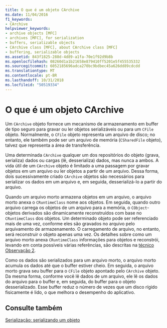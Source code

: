 ```yaml
---
title: O que é um objeto CArchive
ms.date: 11/04/2016
f1_keywords:
- CArchive
helpviewer_keywords:
- archive objects [MFC]
- archives [MFC], for serialization
- buffers, serializable objects
- CArchive class [MFC], about CArchive class [MFC]
- buffering, serializable objects
ms.assetid: 843f1825-288d-4d89-a1fa-70e1f92d9b8b
ms.openlocfilehash: 08260d1a1b21658e879410ff5201e5f455535332
ms.sourcegitcommit: 6052185696adca270bc9bdbec45a626dd89cdcdd
ms.translationtype: MT
ms.contentlocale: pt-BR
ms.lasthandoff: 10/31/2018
ms.locfileid: "50519334"
---
```

# <a name="what-is-a-carchive-object"></a>O que é um objeto CArchive

Um `CArchive` objeto fornece um mecanismo de armazenamento em buffer de tipo seguro para gravar ou ler objetos serializáveis ou para um `CFile` objeto. Normalmente, o `CFile` objeto representa um arquivo de disco; no entanto, ele também pode ser um arquivo de memória (`CSharedFile` objeto), talvez que representa a área de transferência.

Uma determinada `CArchive` qualquer um dos repositórios do objeto (grava, serializa) dados ou cargas (lê, desserializa) dados, mas nunca a ambos. A vida útil de um `CArchive` objeto é limitado a uma passagem por gravar objetos em um arquivo ou ler objetos a partir de um arquivo. Dessa forma, dois sucessivamente criado `CArchive` objetos são necessários para serializar os dados em um arquivo e, em seguida, desserializá-lo a partir do arquivo.

Quando um arquivo morto armazena objetos em um arquivo, o arquivo morto anexa o `CRuntimeClass` nome aos objetos. Em seguida, quando outro arquivo carrega os objetos de um arquivo para a memória, o `CObject`-objetos derivados são dinamicamente reconstruídos com base no `CRuntimeClass` dos objetos. Um determinado objeto pode ser referenciado mais de uma vez, conforme eles são gravados no arquivo pelo arquivamento de armazenamento. O carregamento de arquivo, no entanto, será reconstruir o objeto apenas uma vez. Os detalhes sobre como um arquivo morto anexa `CRuntimeClass` informações para objetos e reconstrói, levando em conta possíveis várias referências, são descritas na [técnico Observação 2](../mfc/tn002-persistent-object-data-format.md).

Como os dados são serializados para um arquivo morto, o arquivo morto acumula os dados até que o buffer estiver cheio. Em seguida, o arquivo morto grava seu buffer para o `CFile` objeto apontado pelo `CArchive` objeto. Da mesma forma, conforme você lê dados de um arquivo, ele lê os dados do arquivo para o buffer e, em seguida, do buffer para o objeto desserializado. Esse buffer reduz o número de vezes que um disco rígido fisicamente é lido, o que melhora o desempenho do aplicativo.

## <a name="see-also"></a>Consulte também

[Serialização: serializando um objeto](../mfc/serialization-serializing-an-object.md)

